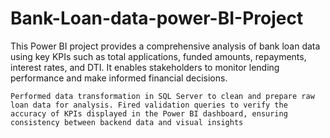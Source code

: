 # Bank-Loan-data-power-BI-Project
This Power BI project provides a comprehensive analysis of bank loan data using key KPIs such as total applications, funded amounts, repayments, interest rates, and DTI. It enables stakeholders to monitor lending performance and make informed financial decisions.


	Performed data transformation in SQL Server to clean and prepare raw loan data for analysis. Fired validation queries to verify the accuracy of KPIs displayed in the Power BI dashboard, ensuring consistency between backend data and visual insights

